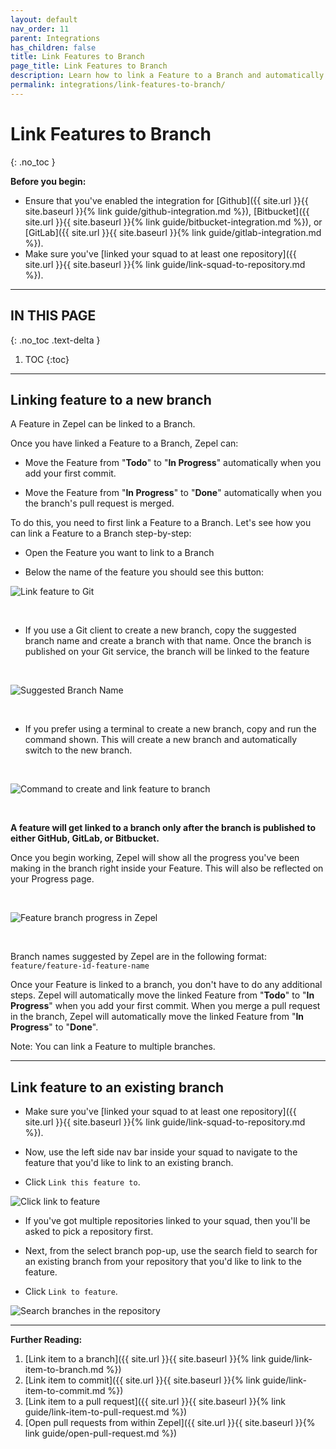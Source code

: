 ```yaml
---
layout: default
nav_order: 11
parent: Integrations
has_children: false
title: Link Features to Branch
page_title: Link Features to Branch
description: Learn how to link a Feature to a Branch and automatically change the Feature's status.
permalink: integrations/link-features-to-branch/
---
```


# Link Features to Branch
{: .no_toc }

__Before you begin:__ 

- Ensure that you've enabled the integration for [Github]({{ site.url }}{{ site.baseurl }}{% link guide/github-integration.md %}), [Bitbucket]({{ site.url }}{{ site.baseurl }}{% link guide/bitbucket-integration.md %}), or [GitLab]({{ site.url }}{{ site.baseurl }}{% link guide/gitlab-integration.md %}).
- Make sure you've [linked your squad to at least one repository]({{ site.url }}{{ site.baseurl }}{% link guide/link-squad-to-repository.md %}).

---

## IN THIS PAGE
{: .no_toc .text-delta }

1. TOC
{:toc}

---
## Linking feature to a new branch

A Feature in Zepel can be linked to a Branch. 

Once you have linked a Feature to a Branch, Zepel can:

- Move the Feature from "__Todo__" to "__In Progress__" automatically when you add your first commit.

- Move the Feature from "__In Progress__" to "__Done__" automatically when you the branch's pull request is merged.

To do this, you need to first link a Feature to a Branch. Let's see how you can link a Feature to a Branch step-by-step:

- Open the Feature you want to link to a Branch

- Below the name of the feature you should see this button:

![Link feature to Git](/guide/assets/uploads/zepel-link-feature-to-branch-button.png "Link feature to Git")

<br>

- If you use a Git client to create a new branch, copy the suggested branch name and create a branch with that name. Once the branch is published on your Git service, the branch will be linked to the feature

<br>

![Suggested Branch Name](/guide/assets/uploads/zepel-suggested-branch-name.png "Suggested Branch Name")

<br>

- If you prefer using a terminal to create a new branch, copy and run the command shown. This will create a new branch and automatically switch to the new branch.

<br>

![Command to create and link feature to branch](/guide/assets/uploads/zepel-command-checkout-feature-link-to-branch.png)

<br>

__A feature will get linked to a branch only after the branch is published to either GitHub, GitLab, or Bitbucket.__

Once you begin working, Zepel will show all the progress you've been making in the branch right inside your Feature. This will also be reflected on your Progress page.

<br>

![Feature branch progress in Zepel](/guide/assets/uploads/zepel-link-feature-to-branch-in-progress.png)

<br>

Branch names suggested by Zepel are in the following format: `feature/feature-id-feature-name`

Once your Feature is linked to a branch, you don't have to do any additional steps. Zepel will automatically move the linked Feature from "__Todo__" to "__In Progress__" when you add your first commit. When you merge a pull request in the branch, Zepel will automatically move the linked Feature from "__In Progress__" to "__Done__".


Note: You can link a Feature to multiple branches. 

---

## Link feature to an existing branch

- Make sure you've [linked your squad to at least one repository]({{ site.url }}{{ site.baseurl }}{% link guide/link-squad-to-repository.md %}).

- Now, use the left side nav bar inside your squad to navigate to the feature that you'd like to link to an existing branch.

- Click `Link this feature to`.

![Click link to feature](/guide/assets/uploads/zepel-link-to-feature.png)

- If you've got multiple repositories linked to your squad, then you'll be asked to pick a repository first.

- Next, from the select branch pop-up, use the search field to search for an existing branch from your repository that you'd like to link to the feature.

- Click `Link to feature`.

![Search branches in the repository](/guide/assets/uploads/zepel-search-branch-link-feature.png)

---

__Further Reading:__ 

1. [Link item to a branch]({{ site.url }}{{ site.baseurl }}{% link guide/link-item-to-branch.md %})
1. [Link item to commit]({{ site.url }}{{ site.baseurl }}{% link guide/link-item-to-commit.md %})
1. [Link item to a pull request]({{ site.url }}{{ site.baseurl }}{% link guide/link-item-to-pull-request.md %})
1. [Open pull requests from within Zepel]({{ site.url }}{{ site.baseurl }}{% link guide/open-pull-request.md %})